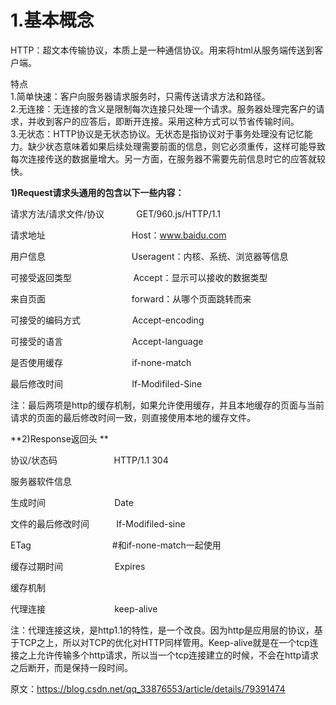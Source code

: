 # 1.基本概念
HTTP：超文本传输协议，本质上是一种通信协议。用来将html从服务端传送到客户端。  

特点  
1.简单快速：客户向服务器请求服务时，只需传送请求方法和路径。  
2.无连接：无连接的含义是限制每次连接只处理一个请求。服务器处理完客户的请求，并收到客户的应答后，即断开连接。采用这种方式可以节省传输时间。  
3.无状态：HTTP协议是无状态协议。无状态是指协议对于事务处理没有记忆能力。缺少状态意味着如果后续处理需要前面的信息，则它必须重传，这样可能导致每次连接传送的数据量增大。另一方面，在服务器不需要先前信息时它的应答就较快。  

**1)Request请求头通用的包含以下一些内容：**

请求方法/请求文件/协议             GET/960.js/HTTP/1.1

请求地址                                   Host：www.baidu.com

用户信息                                   Useragent：内核、系统、浏览器等信息

可接受返回类型                         Accept：显示可以接收的数据类型

来自页面                                   forward：从哪个页面跳转而来

可接受的编码方式                     Accept-encoding                             

可接受的语言                            Accept-language

是否使用缓存                            if-none-match

最后修改时间                            If-Modifiled-Sine


注：最后两项是http的缓存机制，如果允许使用缓存，并且本地缓存的页面与当前请求的页面的最后修改时间一致，则直接使用本地的缓存文件。

**2)Response返回头 **

协议/状态码                       HTTP/1.1 304

服务器软件信息

生成时间                            Date

文件的最后修改时间           If-Modifiled-sine

ETag                                 #和if-none-match一起使用

缓存过期时间                     Expires

缓存机制

代理连接                            keep-alive

注：代理连接这块，是http1.1的特性，是一个改良。因为http是应用层的协议，基于TCP之上，所以对TCP的优化对HTTP同样管用。Keep-alive就是在一个tcp连接之上允许传输多个http请求，所以当一个tcp连接建立的时候，不会在http请求之后断开，而是保持一段时间。

原文：https://blog.csdn.net/qq_33876553/article/details/79391474 

